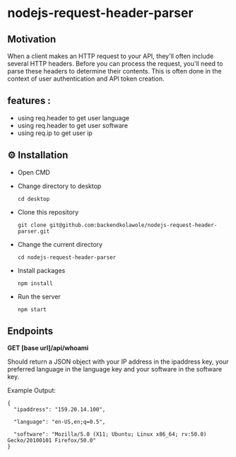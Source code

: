 # nodejs-request-header-parser

## Motivation
When a client makes an HTTP request to your API, they'll often include several HTTP headers. Before you can process the request, you'll need to parse these headers to determine their contents. This is often done in the context of user authentication and API token creation.

## features :
 * using req.header to get user language
 * using req.header to get user software
 * using req.ip to get user ip


## ⚙️ Installation

- Open CMD
  
- Change directory to desktop

  `cd desktop`
   
- Clone this repository

  `git clone git@github.com:backendkolawole/nodejs-request-header-parser.git`

- Change the current directory

  `cd nodejs-request-header-parser`
  
- Install packages
  
  `npm install`

- Run the server

  `npm start`


## Endpoints

**GET [base url]/api/whoami** 

Should return a JSON object with your IP address in the ipaddress key, your preferred language in the language key and your software in the software key.

Example Output:

```
{
  "ipaddress": "159.20.14.100",
  
  "language": "en-US,en;q=0.5",
  
  "software": "Mozilla/5.0 (X11; Ubuntu; Linux x86_64; rv:50.0) Gecko/20100101 Firefox/50.0"
}
```

